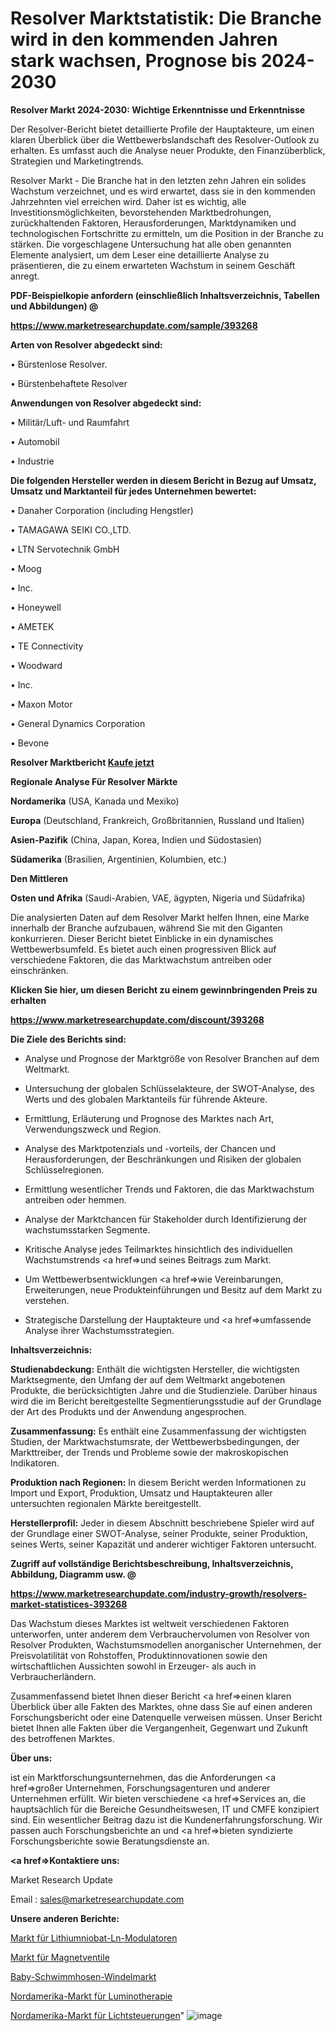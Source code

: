 # Resolver Marktstatistik: Die Branche wird in den kommenden Jahren stark wachsen, Prognose bis 2024-2030

<strong>Resolver Markt 2024-2030: Wichtige Erkenntnisse und Erkenntnisse</strong>

Der Resolver-Bericht bietet detaillierte Profile der Hauptakteure, um einen klaren Überblick über die Wettbewerbslandschaft des Resolver-Outlook zu erhalten. Es umfasst auch die Analyse neuer Produkte, den Finanzüberblick, Strategien und Marketingtrends.

Resolver Markt - Die Branche hat in den letzten zehn Jahren ein solides Wachstum verzeichnet, und es wird erwartet, dass sie in den kommenden Jahrzehnten viel erreichen wird. Daher ist es wichtig, alle Investitionsmöglichkeiten, bevorstehenden Marktbedrohungen, zurückhaltenden Faktoren, Herausforderungen, Marktdynamiken und technologischen Fortschritte zu ermitteln, um die Position in der Branche zu stärken. Die vorgeschlagene Untersuchung hat alle oben genannten Elemente analysiert, um dem Leser eine detaillierte Analyse zu präsentieren, die zu einem erwarteten Wachstum in seinem Geschäft anregt.



<strong><b>PDF-Beispielkopie anfordern (einschließlich Inhaltsverzeichnis, Tabellen und Abbildungen) @ </b></strong>

<strong><a href=https://www.marketresearchupdate.com/sample/393268>

<strong>https://www.marketresearchupdate.com/sample/393268</u></a></strong></strong>



<strong>Arten von Resolver abgedeckt sind:</strong>

• Bürstenlose Resolver.

• Bürstenbehaftete Resolver



<strong>Anwendungen von Resolver abgedeckt sind:</strong>

• Militär/Luft- und Raumfahrt

• Automobil

• Industrie



<strong>Die folgenden Hersteller werden in diesem Bericht in Bezug auf Umsatz, Umsatz und Marktanteil für jedes Unternehmen bewertet:</strong>

• Danaher Corporation (including Hengstler)

• TAMAGAWA SEIKI CO.,LTD.

• LTN Servotechnik GmbH

• Moog

• Inc.

• Honeywell

• AMETEK

• TE Connectivity

• Woodward

• Inc.

• Maxon Motor

• General Dynamics Corporation

• Bevone



<strong>Resolver Marktbericht <a href=https://www.marketresearchupdate.com/buynow/393268>Kaufe jetzt</a></strong>



<strong>Regionale Analyse Für Resolver Märkte</strong>



<strong>Nordamerika</strong> (USA, Kanada und Mexiko)



<strong>Europa</strong> (Deutschland, Frankreich, Großbritannien, Russland und Italien)



<strong>Asien-Pazifik</strong> (China, Japan, Korea, Indien und Südostasien)



<strong>Südamerika</strong> (Brasilien, Argentinien, Kolumbien, etc.)



<strong>Den Mittleren</strong> 

<strong>Osten und Afrika</strong> (Saudi-Arabien, VAE, ägypten, Nigeria und Südafrika)

Die analysierten Daten auf dem Resolver Markt helfen Ihnen, eine Marke innerhalb der Branche aufzubauen, während Sie mit den Giganten konkurrieren. Dieser Bericht bietet Einblicke in ein dynamisches Wettbewerbsumfeld. Es bietet auch einen progressiven Blick auf verschiedene Faktoren, die das Marktwachstum antreiben oder einschränken.



<strong>Klicken Sie hier, um diesen Bericht zu einem gewinnbringenden Preis zu erhalten
</strong>

<strong><a href=https://www.marketresearchupdate.com/discount/393268>https://www.marketresearchupdate.com/discount/393268</b></u></strong></a>



<strong>Die Ziele des Berichts sind:</strong>

- Analyse und Prognose der Marktgröße von Resolver Branchen auf dem Weltmarkt.

- Untersuchung der globalen Schlüsselakteure, der SWOT-Analyse, des Werts und des globalen Marktanteils für führende Akteure.

- Ermittlung, Erläuterung und Prognose des Marktes nach Art, Verwendungszweck und Region.

- Analyse des Marktpotenzials und -vorteils, der Chancen und Herausforderungen, der Beschränkungen und Risiken der globalen Schlüsselregionen.

- Ermittlung wesentlicher Trends und Faktoren, die das Marktwachstum antreiben oder hemmen.

- Analyse der Marktchancen für Stakeholder durch Identifizierung der wachstumsstarken Segmente.

- Kritische Analyse jedes Teilmarktes hinsichtlich des individuellen Wachstumstrends <a href=>und</a> seines Beitrags zum Markt.

- Um Wettbewerbsentwicklungen <a href=>wie</a> Vereinbarungen, Erweiterungen, neue Produkteinführungen und Besitz auf dem Markt zu verstehen.

- Strategische Darstellung der Hauptakteure und <a href=>umfas</a>sende Analyse ihrer Wachstumsstrategien.



<strong>Inhaltsverzeichnis:</strong>



<strong>Studienabdeckung:</strong> Enthält die wichtigsten Hersteller, die wichtigsten Marktsegmente, den Umfang der auf dem Weltmarkt angebotenen Produkte, die berücksichtigten Jahre und die Studienziele. Darüber hinaus wird die im Bericht bereitgestellte Segmentierungsstudie auf der Grundlage der Art des Produkts und der Anwendung angesprochen.



<strong>Zusammenfassung:</strong> Es enthält eine Zusammenfassung der wichtigsten Studien, der Marktwachstumsrate, der Wettbewerbsbedingungen, der Markttreiber, der Trends und Probleme sowie der makroskopischen Indikatoren.



<strong>Produktion nach Regionen:</strong> In diesem Bericht werden Informationen zu Import und Export, Produktion, Umsatz und Hauptakteuren aller untersuchten regionalen Märkte bereitgestellt.



<strong>Herstellerprofil:</strong> Jeder in diesem Abschnitt beschriebene Spieler wird auf der Grundlage einer SWOT-Analyse, seiner Produkte, seiner Produktion, seines Werts, seiner Kapazität und anderer wichtiger Faktoren untersucht.



<strong><b>Zugriff auf vollständige Berichtsbeschreibung, Inhaltsverzeichnis, Abbildung, Diagramm usw. @ </b></strong>

<strong><a href=https://www.marketresearchupdate.com/industry-growth/resolvers-market-statistices-393268>https://www.marketresearchupdate.com/industry-growth/resolvers-market-statistices-393268</a></strong>

Das Wachstum dieses Marktes ist weltweit verschiedenen Faktoren unterworfen, unter anderem dem Verbrauchervolumen von Resolver von Resolver Produkten, Wachstumsmodellen anorganischer Unternehmen, der Preisvolatilität von Rohstoffen, Produktinnovationen sowie den wirtschaftlichen Aussichten sowohl in Erzeuger- als auch in Verbraucherländern.

Zusammenfassend bietet Ihnen dieser Bericht <a href=>einen</a> klaren Überblick über alle Fakten des Marktes, ohne dass Sie auf einen anderen Forschungsbericht oder eine Datenquelle verweisen müssen. Unser Bericht bietet Ihnen alle Fakten über die Vergangenheit, Gegenwart und Zukunft des betroffenen Marktes.



<strong>Über uns:</strong>

 ist ein Marktforschungsunternehmen, das die Anforderungen <a href=>großer</a> Unternehmen, Forschungsagenturen und anderer Unternehmen erfüllt. Wir bieten verschiedene <a href=>Services</a> an, die hauptsächlich für die Bereiche Gesundheitswesen, IT und CMFE konzipiert sind. Ein wesentlicher Beitrag dazu ist die Kundenerfahrungsforschung. Wir passen auch Forschungsberichte an und <a href=>bieten</a> syndizierte Forschungsberichte sowie Beratungsdienste an.



<strong><a href=>Kontaktiere uns:</a></strong>

Market Research Update

Email : sales@marketresearchupdate.com



<strong>Unsere anderen Berichte:</strong>

<a href=https://www.linkedin.com/pulse/lithium-niobate-ln-modulators-market-latest-report>Markt für Lithiumniobat-Ln-Modulatoren</a>

<a href=https://www.linkedin.com/pulse/solenoid-valve-market-sizing-up-anticipating>Markt für Magnetventile</a>

<a href=https://www.linkedin.com/pulse/baby-swim-pants-diaper-market-2023-remarking>Baby-Schwimmhosen-Windelmarkt</a>

<a href=https://www.linkedin.com/pulse/north-america-luminotherapymarket-see-massive>Nordamerika-Markt für Luminotherapie</a>

<a href=https://www.linkedin.com/pulse/north-america-light-controllers-market-2023-2030-coverage>Nordamerika-Markt für Lichtsteuerungen</a>"
![image](https://github.com/meghapanth/markettrends/assets/163847665/aee7cd42-efc1-4624-b5f6-9cc8386f9c10)
